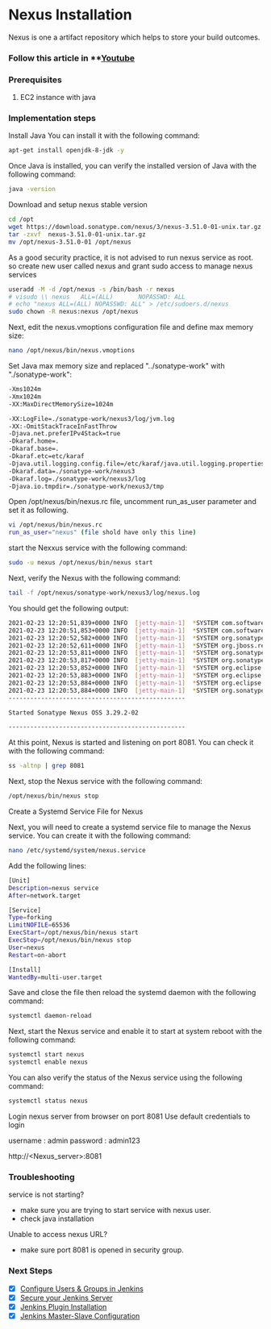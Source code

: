 # Nexus Installation
Nexus is one a artifact repository which helps to store your build outcomes.  

### Follow this article in **[Youtube](https://www.youtube.com/watch?v=83AGz9huJGo)
### Prerequisites

1. EC2 instance with java 

### Implementation steps 
Install Java
You can install it with the following command:
```sh 
apt-get install openjdk-8-jdk -y
```

Once Java is installed, you can verify the installed version of Java with the following command:
```sh 
java -version
```

Download and setup nexus stable version
```sh 
cd /opt
wget https://download.sonatype.com/nexus/3/nexus-3.51.0-01-unix.tar.gz
tar -zxvf  nexus-3.51.0-01-unix.tar.gz
mv /opt/nexus-3.51.0-01 /opt/nexus
```

As a good security practice, it is not advised to run nexus service as root. so create new user called nexus and grant sudo access to manage nexus services 
```sh 
useradd -M -d /opt/nexus -s /bin/bash -r nexus
# visudo \\ nexus   ALL=(ALL)       NOPASSWD: ALL
# echo "nexus ALL=(ALL) NOPASSWD: ALL" > /etc/sudoers.d/nexus
sudo chown -R nexus:nexus /opt/nexus
```
Next, edit the nexus.vmoptions configuration file and define max memory size:

```sh 
nano /opt/nexus/bin/nexus.vmoptions
```

Set Java max memory size and replaced "../sonatype-work" with "./sonatype-work":
```sh 
-Xms1024m
-Xmx1024m
-XX:MaxDirectMemorySize=1024m

-XX:LogFile=./sonatype-work/nexus3/log/jvm.log
-XX:-OmitStackTraceInFastThrow
-Djava.net.preferIPv4Stack=true
-Dkaraf.home=.
-Dkaraf.base=.
-Dkaraf.etc=etc/karaf
-Djava.util.logging.config.file=/etc/karaf/java.util.logging.properties
-Dkaraf.data=./sonatype-work/nexus3
-Dkaraf.log=./sonatype-work/nexus3/log
-Djava.io.tmpdir=./sonatype-work/nexus3/tmp
```

Open /opt/nexus/bin/nexus.rc file, uncomment run_as_user parameter and set it as following.
```sh 
vi /opt/nexus/bin/nexus.rc
run_as_user="nexus" (file shold have only this line)
```

start the Nexxus service with the following command:
```sh
sudo -u nexus /opt/nexus/bin/nexus start
```
Next, verify the Nexus with the following command:
```sh
tail -f /opt/nexus/sonatype-work/nexus3/log/nexus.log
```
You should get the following output:
```sh 
2021-02-23 12:20:51,839+0000 INFO  [jetty-main-1]  *SYSTEM com.softwarementors.extjs.djn.servlet.DirectJNgineServlet - Servlet GLOBAL configuration: registryConfiguratorClass=
2021-02-23 12:20:51,853+0000 INFO  [jetty-main-1]  *SYSTEM com.softwarementors.extjs.djn.jscodegen.CodeFileGenerator - Creating source files for APIs...
2021-02-23 12:20:52,582+0000 INFO  [jetty-main-1]  *SYSTEM org.sonatype.nexus.siesta.SiestaServlet - JAX-RS RuntimeDelegate: org.sonatype.nexus.siesta.internal.resteasy.SisuResteasyProviderFactory@649a69ca
2021-02-23 12:20:52,611+0000 INFO  [jetty-main-1]  *SYSTEM org.jboss.resteasy.plugins.validation.i18n - RESTEASY008550: Unable to find CDI supporting ValidatorFactory. Using default ValidatorFactory
2021-02-23 12:20:53,811+0000 INFO  [jetty-main-1]  *SYSTEM org.sonatype.nexus.siesta.SiestaServlet - Initialized
2021-02-23 12:20:53,817+0000 INFO  [jetty-main-1]  *SYSTEM org.sonatype.nexus.repository.httpbridge.internal.ViewServlet - Initialized
2021-02-23 12:20:53,852+0000 INFO  [jetty-main-1]  *SYSTEM org.eclipse.jetty.server.handler.ContextHandler - Started o.e.j.w.WebAppContext@7a65358d{Sonatype Nexus,/,file:///opt/nexus/public/,AVAILABLE}
2021-02-23 12:20:53,883+0000 INFO  [jetty-main-1]  *SYSTEM org.eclipse.jetty.server.AbstractConnector - Started ServerConnector@764a4935{HTTP/1.1, (http/1.1)}{0.0.0.0:8081}
2021-02-23 12:20:53,884+0000 INFO  [jetty-main-1]  *SYSTEM org.eclipse.jetty.server.Server - Started @37529ms
2021-02-23 12:20:53,884+0000 INFO  [jetty-main-1]  *SYSTEM org.sonatype.nexus.bootstrap.jetty.JettyServer - 
-------------------------------------------------

Started Sonatype Nexus OSS 3.29.2-02

-------------------------------------------------
```
At this point, Nexus is started and listening on port 8081. You can check it with the following command:
```sh 
ss -altnp | grep 8081
```
Next, stop the Nexus service with the following command:
```sh 
/opt/nexus/bin/nexus stop
```

Create a Systemd Service File for Nexus

Next, you will need to create a systemd service file to manage the Nexus service. You can create it with the following command:
```sh 
nano /etc/systemd/system/nexus.service
```

Add the following lines:
```sh 
[Unit]
Description=nexus service
After=network.target

[Service]
Type=forking
LimitNOFILE=65536
ExecStart=/opt/nexus/bin/nexus start
ExecStop=/opt/nexus/bin/nexus stop
User=nexus
Restart=on-abort

[Install]
WantedBy=multi-user.target
```

Save and close the file then reload the systemd daemon with the following command:
```sh
systemctl daemon-reload
```
Next, start the Nexus service and enable it to start at system reboot with the following command:
```sh
systemctl start nexus
systemctl enable nexus
```
You can also verify the status of the Nexus service using the following command:
```sh
systemctl status nexus
```

Login nexus server from browser on port 8081
Use default credentials to login

username : admin
password : admin123

http://<Nexus_server>:8081



### Troubleshooting

service is not starting?
 - make sure you are trying to start service with nexus user. 
- check java installation

Unable to access nexus URL?
- make sure port 8081 is opened in security group. 

### Next Steps
- [x] [Configure Users & Groups in Jenkins](https://youtu.be/jZOqcB32dYM)
- [x] [Secure your Jenkins Server](https://youtu.be/19FmJumnkDc)
- [x] [Jenkins Plugin Installation](https://youtu.be/p_PqPBbjaZ4)
- [x] [Jenkins Master-Slave Configuration](https://youtu.be/hwrYURP4O2k)
